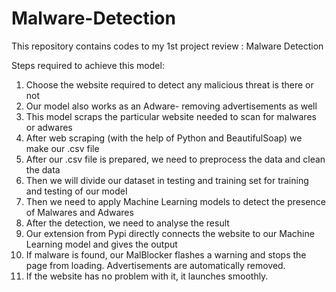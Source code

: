 # Malware-Detection
This repository contains codes to my 1st project review : Malware Detection

Steps required to achieve this model:
1) Choose the website required to detect any malicious threat is there or not
2) Our model also works as an Adware- removing advertisements as well
3) This model scraps the particular website needed to scan for malwares or adwares
4) After web scraping (with the help of Python and BeautifulSoap) we make our .csv file
5) After our .csv file is prepared, we need to preprocess the data and clean the data
6) Then we will divide our dataset in testing and training set for training and testing of our model
7) Then we need to apply Machine Learning models to detect the presence of Malwares and Adwares
8) After the detection, we need to analyse the result
10) Our extension from Pypi directly connects the website to our Machine Learning model and gives the output
11) If malware is found, our MalBlocker flashes a warning and stops the page from loading. Advertisements are automatically removed.
12) If the website has no problem with it, it launches smoothly.
